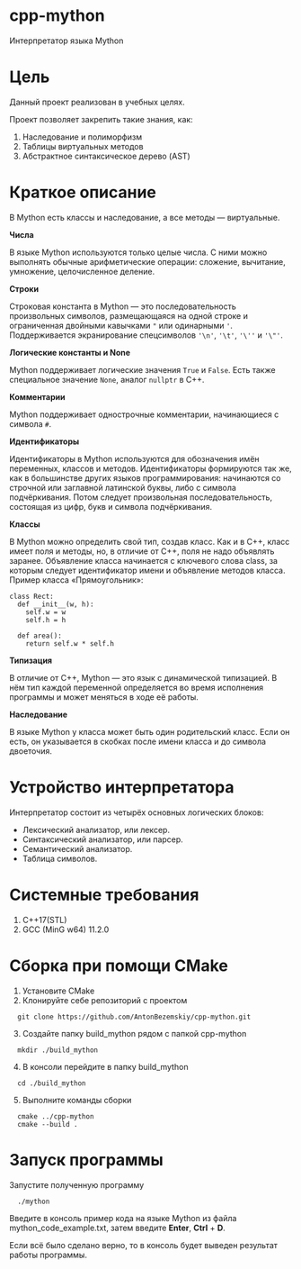 # cpp-mython
Интерпретатор языка Mython
# Цель
Данный проект реализован в учебных целях.

Проект позволяет закрепить такие знания, как:
  1. Наследование и полиморфизм
  2. Таблицы виртуальных методов
  3. Абстрактное синтаксическое дерево (AST)
# Краткое описание
В Mython есть классы и наследование, а все методы — виртуальные.

**Числа**

В языке Mython используются только целые числа. С ними можно выполнять обычные арифметические операции: сложение, вычитание, умножение, целочисленное деление.

**Строки**

Строковая константа в Mython — это последовательность произвольных символов, размещающаяся на одной строке и ограниченная двойными кавычками `"` или одинарными  `'`. Поддерживается экранирование спецсимволов `'\n'`, `'\t'`, `'\''` и `'\"'`. 

**Логические константы и None**

Mython поддерживает логические значения `True` и `False`. Есть также специальное значение `None`, аналог `nullptr` в С++. 

**Комментарии**

Mython поддерживает однострочные комментарии, начинающиеся с символа `#`. 

**Идентификаторы**

Идентификаторы в Mython используются для обозначения имён переменных, классов и методов. Идентификаторы формируются так же, как в большинстве других языков программирования: начинаются со строчной или заглавной латинской буквы, либо с символа подчёркивания. Потом следует произвольная последовательность, состоящая из цифр, букв и символа подчёркивания.

**Классы**

В Mython можно определить свой тип, создав класс. Как и в С++, класс имеет поля и методы, но, в отличие от С++, поля не надо объявлять заранее.
Объявление класса начинается с ключевого слова class, за которым следует идентификатор имени и объявление методов класса. Пример класса «Прямоугольник»:
```
class Rect:
  def __init__(w, h):
    self.w = w
    self.h = h

  def area():
    return self.w * self.h
```

**Типизация**

В отличие от C++, Mython — это язык с динамической типизацией. В нём тип каждой переменной определяется во время исполнения программы и может меняться в ходе её работы. 

**Наследование**

В языке Mython у класса может быть один родительский класс. Если он есть, он указывается в скобках после имени класса и до символа двоеточия. 

# Устройство интерпретатора
Интерпретатор состоит из четырёх основных логических блоков:
  - Лексический анализатор, или лексер.
  - Синтаксический анализатор, или парсер.
  - Семантический анализатор.
  - Таблица символов.

# Системные требования

  1. C++17(STL)
  2. GCC (MinG w64) 11.2.0

# Сборка при помощи CMake

  1. Установите CMake
  2. Клонируйте себе репозиторий с проектом
  
```
  git clone https://github.com/AntonBezemskiy/cpp-mython.git
```

  
  3. Создайте папку build_mython рядом с папкой cpp-mython
     
```
  mkdir ./build_mython
```
 
  4. В консоли перейдите в папку build_mython
     
```
  cd ./build_mython
```
  5. Выполните команды сборки
  
```
  cmake ../cpp-mython
  cmake --build .

```  
    
    
# Запуск программы

Запустите полученную программу

```
  ./mython
```
    
Введите в консоль пример кода на языке Mython из файла mython_code_example.txt, затем введите **Enter**, **Ctrl** + **D**.

Если всё было сделано верно, то в консоль будет выведен результат работы программы.
